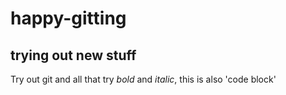# happy-gitting

## trying out new stuff

Try out git and all that
try _bold_ and *italic*, this is also 'code block'
